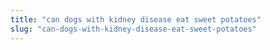 ```yaml
---
title: "can dogs with kidney disease eat sweet potatoes"
slug: "can-dogs-with-kidney-disease-eat-sweet-potatoes"
---
```


